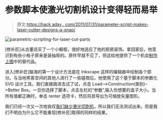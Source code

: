 # 参数脚本使激光切割机设计变得轻而易举

> 原文:[https://hack aday . com/2011/07/31/parameter-script-makes-laser-cutter-designs-a-snap/](https://hackaday.com/2011/07/31/parametric-script-makes-laser-cutter-designs-a-snap/)

![](../Images/35e6e41cbd57ca842dc626ffb74da60a.png "parametric-scripting-for-laser-cut-parts")

[修补匠]从古董店买了一个小橱柜，很好地适应了他的厨房装饰。拿回家后，他意识到有些小格子原来是装抽屉的。原件早就不见了，但这给他提供了一个机会[制作上图](http://www.hackvandedam.nl/blog/?p=64)中的替代品。

进入[修补匠]脑海的第一个设计方法是在 Inkscape 这样的编辑器中绘制各个部分。与当地黑客空间的其他人进行了一些磋商后，他使用了这个基于脚本的参数化 SVG 设计工具。我们直接跳进去试了试，点击 Load–>Construction(类别)–>Better Box。一旦你选择了脚本，点击左栏的“参数”,输入你想要的盒子大小。当所有值都正确时，单击 renter 选项卡，然后将其导出为可缩放矢量图形。

我们已经一次又一次地哀叹[我们缺少激光切割机](http://hackaday.com/2011/04/14/buying-a-laser-cutter-from-china/)，所以我们无法测试出来。但是我们不明白为什么它不能重现[修补匠]取得的同样的结果。